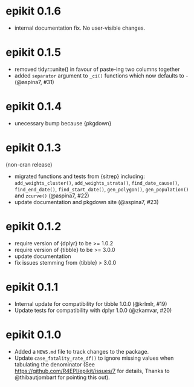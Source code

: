 # epikit 0.1.6 

* internal documentation fix. No user-visible changes.

# epikit 0.1.5 

* removed tidyr::unite() in favour of paste-ing two columns together
* added `separator` argument to `_ci()` functions which now defaults to `-`
  (@aspina7, #31)

# epikit 0.1.4 

* unecessary bump because {pkgdown}

# epikit 0.1.3

(non-cran release)

* migrated functions and tests from {sitrep} including: `add_weights_cluster()`, 
  `add_weights_strata()`, `find_date_cause()`, `find_end_date()`, 
  `find_start_date()`, `gen_polygon()`, `gen_population()` and `zcurve()` (@aspina7, #22)
* update documentation and pkgdown site (@aspina7, #23)

# epikit 0.1.2

* require version of {dplyr} to be >= 1.0.2
* require version of {tibble} to be >= 3.0.0
* update documentation
* fix issues stemming from {tibble} > 3.0.0

# epikit 0.1.1

* Internal update for compatibility for tibble 1.0.0 (@krlmlr, #19)
* Update tests for compatibility with dplyr 1.0.0 (@zkamvar, #20)

# epikit 0.1.0

* Added a `NEWS.md` file to track changes to the package.
* Update `case_fatality_rate_df()` to ignore missing values when tabulating the
  denominator (See https://github.com/R4EPI/epikit/issues/7 for details, Thanks to @thibautjombart for pointing this out).
